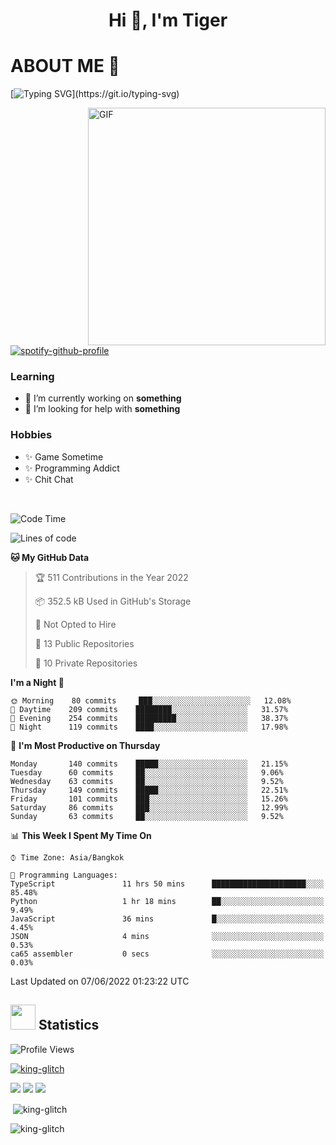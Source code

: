 <h1 align="center">Hi 👋, I'm Tiger</h1>




# ABOUT ME 💬

[![Typing SVG](https://readme-typing-svg.herokuapp.com?color=22F771&vCenter=true&lines=A+perssionate+developer+from+nowhere.)](https://git.io/typing-svg)

<img height="380px" alt="GIF" align="right" src="https://i.pinimg.com/originals/1f/b7/db/1fb7dbee557e5ed509f7517da8a84d58.gif">

[![spotify-github-profile](https://spotify-github-profile.vercel.app/api/view?uid=12129734423&cover_image=false&theme=default&bar_color=22d016&bar_color_cover=true)](https://www.instagram.com/_william.ts/)

### Learning
- 🔭 I’m currently working on **something**
- 🤝 I’m looking for help with **something**

### Hobbies
- ✨ Game Sometime
- ✨ Programming Addict
- ✨ Chit Chat
</br>



<!--START_SECTION:waka-->
![Code Time](http://img.shields.io/badge/Code%20Time-0%20secs-blue)

![Lines of code](https://img.shields.io/badge/From%20Hello%20World%20I%27ve%20Written-226%20Thousand%20lines%20of%20code-blue)

**🐱 My GitHub Data** 

> 🏆 511 Contributions in the Year 2022
 > 
> 📦 352.5 kB Used in GitHub's Storage 
 > 
> 🚫 Not Opted to Hire
 > 
> 📜 13 Public Repositories 
 > 
> 🔑 10 Private Repositories  
 > 
**I'm a Night 🦉** 

```text
🌞 Morning    80 commits     ███░░░░░░░░░░░░░░░░░░░░░░   12.08% 
🌆 Daytime    209 commits    ████████░░░░░░░░░░░░░░░░░   31.57% 
🌃 Evening    254 commits    █████████░░░░░░░░░░░░░░░░   38.37% 
🌙 Night      119 commits    ████░░░░░░░░░░░░░░░░░░░░░   17.98%

```
📅 **I'm Most Productive on Thursday** 

```text
Monday       140 commits    █████░░░░░░░░░░░░░░░░░░░░   21.15% 
Tuesday      60 commits     ██░░░░░░░░░░░░░░░░░░░░░░░   9.06% 
Wednesday    63 commits     ██░░░░░░░░░░░░░░░░░░░░░░░   9.52% 
Thursday     149 commits    █████░░░░░░░░░░░░░░░░░░░░   22.51% 
Friday       101 commits    ███░░░░░░░░░░░░░░░░░░░░░░   15.26% 
Saturday     86 commits     ███░░░░░░░░░░░░░░░░░░░░░░   12.99% 
Sunday       63 commits     ██░░░░░░░░░░░░░░░░░░░░░░░   9.52%

```


📊 **This Week I Spent My Time On** 

```text
⌚︎ Time Zone: Asia/Bangkok

💬 Programming Languages: 
TypeScript               11 hrs 50 mins      █████████████████████░░░░   85.48% 
Python                   1 hr 18 mins        ██░░░░░░░░░░░░░░░░░░░░░░░   9.49% 
JavaScript               36 mins             █░░░░░░░░░░░░░░░░░░░░░░░░   4.45% 
JSON                     4 mins              ░░░░░░░░░░░░░░░░░░░░░░░░░   0.53% 
ca65 assembler           0 secs              ░░░░░░░░░░░░░░░░░░░░░░░░░   0.03%

```


 Last Updated on 07/06/2022 01:23:22 UTC
<!--END_SECTION:waka-->

## <img height="40" src="https://raw.githubusercontent.com/innng/innng/master/assets/kyubey.gif"/> Statistics

![Profile Views](https://komarev.com/ghpvc/?username=king-glitch)  

<p align="left"> 
 <a href="https://github.com/ryo-ma/github-profile-trophy">
  <img src="https://github-profile-trophy.vercel.app/?username=king-glitch&theme=dracula" alt="king-glitch" />
 </a> </p>

![](https://github-profile-summary-cards.vercel.app/api/cards/profile-details?username=king-glitch&theme=dracula)
![](https://github-profile-summary-cards.vercel.app/api/cards/stats?username=king-glitch&theme=dracula) 
![](https://github-profile-summary-cards.vercel.app/api/cards/productive-time?username=king-glitch&theme=dracula)


<p>&nbsp;<img align="center" src="https://github-readme-stats.vercel.app/api?username=king-glitch&theme=dracula" alt="king-glitch" /></p>

<p><img align="center" src="https://github-readme-streak-stats.herokuapp.com/?user=king-glitch&theme=dracula" alt="king-glitch" /></p>
